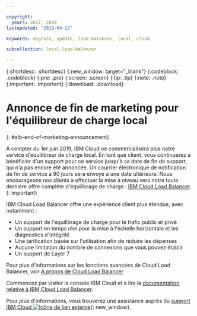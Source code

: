 ```yaml
---

copyright:
  years: 2017, 2018
lastupdated: "2019-04-22"

keywords: migrate, update, load balancer, local, cloud

subcollection: local-load-balancer

---
```


{:shortdesc: .shortdesc}
{:new_window: target="_blank"}
{:codeblock: .codeblock}
{:pre: .pre}
{:screen: .screen}
{:tip: .tip}
{:note: .note}
{:important: .important}
{:download: .download}

# Annonce de fin de marketing pour l'équilibreur de charge local
{: #alb-end-of-marketing-announcement}

A compter du 1er juin 2019, IBM Cloud ne commercialisera plus notre service d'équilibreur de charge local. En tant que client, vous continuerez à bénéficier d'un support pour ce service jusqu'à sa date de fin de support, qui n'a pas encore été annoncée. Un courrier électronique de notification de fin de service à 90 jours sera envoyé à une date ultérieure. Nous encourageons nos clients à effectuer la mise à niveau vers notre toute dernière offre complète d'équilibrage de charge : [IBM Cloud Load Balancer](/docs/infrastructure/loadbalancer-service?topic=loadbalancer-service-getting-started).
{: important}

IBM Cloud Load Balancer offre une expérience client plus étendue, avec notamment :

* Un support de l'équilibrage de charge pour le trafic public et privé
* Un support en temps réel pour la mise à l'échelle horizontale et les diagnostics d'intégrité
* Une tarification basée sur l'utilisation afin de réduire les dépenses
* Aucune limitation du nombre de connexions que vous pouvez établir
* Un support de Layer 7

Pour plus d'informations sur les fonctions avancées de Cloud Load Balancer, voir [A propos de Cloud Load Balancer](/docs/infrastructure/loadbalancer-service?topic=loadbalancer-service-about-ibm-cloud-load-balancer)

Commencez par visiter la console IBM Cloud et à lire la [documentation relative à IBM Cloud Load Balancer](/docs/infrastructure/loadbalancer-service?topic=loadbalancer-service-getting-started).

Pour plus d'informations, vous trouverez une assistance auprès du [support IBM Cloud ![Icône de lien externe](../../icons/launch-glyph.svg "Icône de lien externe")](https://www.ibm.com/cloud/support){: new_window}.
